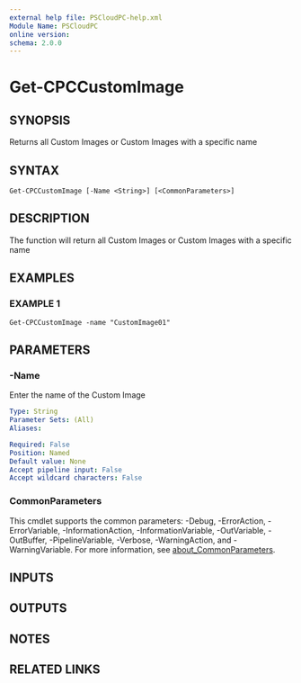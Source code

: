 ```yaml
---
external help file: PSCloudPC-help.xml
Module Name: PSCloudPC
online version:
schema: 2.0.0
---
```


# Get-CPCCustomImage

## SYNOPSIS
Returns all Custom Images or Custom Images with a specific name

## SYNTAX

```
Get-CPCCustomImage [-Name <String>] [<CommonParameters>]
```

## DESCRIPTION
The function will return all Custom Images or Custom Images with a specific name

## EXAMPLES

### EXAMPLE 1
```
Get-CPCCustomImage -name "CustomImage01"
```

## PARAMETERS

### -Name
Enter the name of the Custom Image

```yaml
Type: String
Parameter Sets: (All)
Aliases:

Required: False
Position: Named
Default value: None
Accept pipeline input: False
Accept wildcard characters: False
```

### CommonParameters
This cmdlet supports the common parameters: -Debug, -ErrorAction, -ErrorVariable, -InformationAction, -InformationVariable, -OutVariable, -OutBuffer, -PipelineVariable, -Verbose, -WarningAction, and -WarningVariable. For more information, see [about_CommonParameters](http://go.microsoft.com/fwlink/?LinkID=113216).

## INPUTS

## OUTPUTS

## NOTES

## RELATED LINKS

